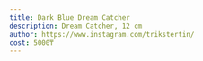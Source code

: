 ```yaml
---
title: Dark Blue Dream Catcher
description: Dream Catcher, 12 cm
author: https://www.instagram.com/trikstertin/
cost: 5000₸
---
```

